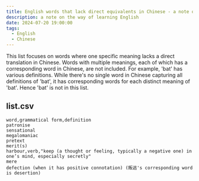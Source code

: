 ```yaml
---
title: English words that lack direct equivalents in Chinese - a note on the way of learning English
description: a note on the way of learning English
date: 2024-07-20 19:00:00
tags:
  - English
  - Chinese
---
```

This list focuses on words where one specific meaning lacks a direct translation in Chinese. Words with multiple meanings, each of which has a corresponding word in Chinese, are not included. For example, 'bat' has various definitions. While there's no single word in Chinese capturing all definitions of 'bat', it has corresponding words for each distinct meaning of 'bat'. Hence 'bat' is not in this list.

## list.csv
```
word,grammatical form,definition
patronise
sensational
megalomaniac
pretext
merit(s)
harbour,verb,"keep (a thought or feeling, typically a negative one) in one’s mind, especially secretly"
mere
defection (when it has positive connotation) (叛逃's corresponding word is desertion)
```
